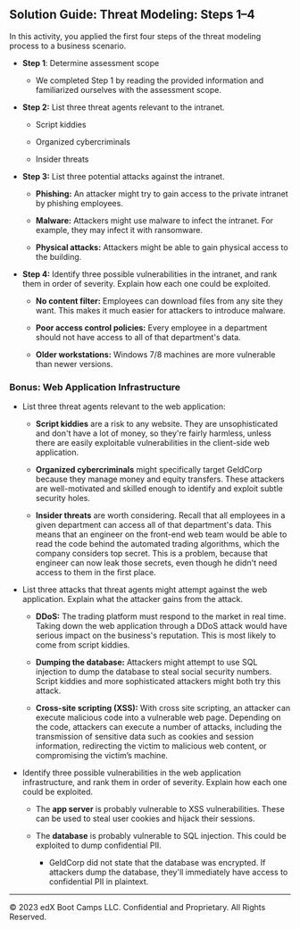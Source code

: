 ## Solution Guide: Threat Modeling: Steps 1–4

In this activity, you applied the first four steps of the threat modeling process to a business scenario.

- **Step 1**: Determine assessment scope

    - We completed Step 1 by reading the provided information and familiarized ourselves with the assessment scope.  

- **Step 2:** List three threat agents relevant to the intranet.

    - Script kiddies

    - Organized cybercriminals

    - Insider threats

- **Step 3:** List three potential attacks against the intranet.

    - **Phishing:** An attacker might try to gain access to the private intranet by phishing employees.

    - **Malware:** Attackers might use malware to infect the intranet. For example, they may infect it with ransomware.

    - **Physical attacks:** Attackers might be able to gain physical access to the building.


- **Step 4:** Identify three possible vulnerabilities in the intranet, and rank them in order of severity. Explain how each one could be exploited.

    - **No content filter:** Employees can download files from any site they want. This makes it much easier for attackers to introduce malware.

    - **Poor access control policies:** Every employee in a department should not have access to all of that department's data.

    - **Older workstations:** Windows 7/8 machines are more vulnerable than newer versions.

### Bonus: Web Application Infrastructure 

- List three threat agents relevant to the web application:

    - **Script kiddies** are a risk to any website. They are unsophisticated and don't have a lot of money, so they're fairly harmless, unless there are easily exploitable vulnerabilities in the client-side web application.

    - **Organized cybercriminals** might specifically target GeldCorp because they manage money and equity transfers. These attackers are well-motivated and skilled enough to identify and exploit subtle security holes.

    - **Insider threats** are worth considering. Recall that all employees in a given department can access all of that department's data. This means that an engineer on the front-end web team would be able to read the code behind the automated trading algorithms, which the company considers top secret. This is a problem, because that engineer can now leak those secrets, even though he didn't need access to them in the first place.


- List three attacks that threat agents might attempt against the web application. Explain what the attacker gains from the attack.

    - **DDoS:** The trading platform must respond to the market in real time. Taking down the web application through a DDoS attack would have serious impact on the business's reputation. This is most likely to come from script kiddies.

    - **Dumping the database:** Attackers might attempt to use SQL injection to dump the database to steal social security numbers. Script kiddies and more sophisticated attackers might both try this attack.

    - **Cross-site scripting (XSS):** With cross site scripting, an attacker can execute malicious code into a vulnerable web page.  Depending on the code,  attackers can execute a number of attacks, including the transmission of sensitive data such as cookies and session information, redirecting the victim to malicious web content, or compromising the victim’s machine.

- Identify three possible vulnerabilities in the web application infrastructure, and rank them in order of severity. Explain how each one could be exploited.

    - The **app server** is probably vulnerable to XSS vulnerabilities. These can be used to steal user cookies and hijack their sessions.

    - The **database** is probably vulnerable to SQL injection. This could be exploited to dump confidential PII.

        - GeldCorp did not state that the database was encrypted. If attackers dump the database, they'll immediately have access to confidential PII in plaintext.

--- 
© 2023 edX Boot Camps LLC. Confidential and Proprietary. All Rights Reserved.

